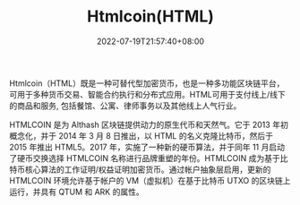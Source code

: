 ﻿---
weight: 
title: "Htmlcoin(HTML)"
description: "Htmlcoin（HTML）既是一种可替代型加密货币，也是一种多功能区块链平台，可用于多种货币交易、智能合约执行和分布式应用"
date: 2022-07-19T21:57:40+08:00
lastmod: 2022-07-19T16:45:40+08:00
draft: false
authors: ["浮尘"]
featuredImage: "htmlcoinhtml.webp"
link: "https://htmlcoin.com/"
tags: ["数字代币","Htmlcoin(HTML)"]
categories: ["navigation"]
navigation: ["数字代币"]
lightgallery: true
toc: true
pinned: false
recommend: false
recommend1: false
---
Htmlcoin（HTML）既是一种可替代型加密货币，也是一种多功能区块链平台，可用于多种货币交易、智能合约执行和分布式应用。HTML可用于支付线上/线下的商品和服务, 包括餐馆、公寓、律师事务以及其他线上人气行业。

HTMLCOIN 是为 Althash 区块链提供动力的原生代币和天然气。它于 2013 年初概念化，并于 2014 年 3 月 8 日推出，以 HTML 的名义克隆比特币，然后于 2015 年推出 HTML5。2017 年，实施了一种新的硬币算法，并于同年 11 月启动了硬币交换选择 HTMLCOIN 名称进行品牌重塑的年份。HTMLCOIN 成为基于比特币核心算法的工作证明/权益证明加密货币。通过帐户抽象层启用，更新的 HTMLCOIN 环境允许基于帐户的 VM（虚拟机）在基于比特币 UTXO 的区块链上运行，并具有 QTUM 和 ARK 的属性。